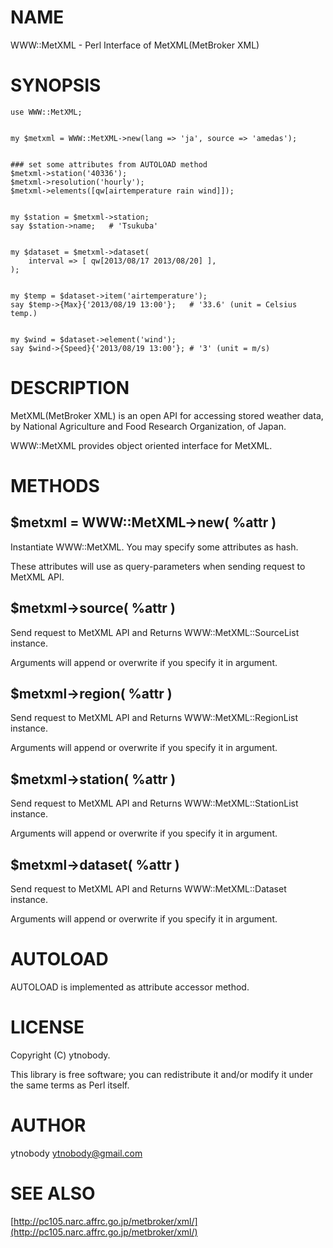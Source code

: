 # NAME

WWW::MetXML - Perl Interface of MetXML(MetBroker XML)

# SYNOPSIS

    use WWW::MetXML;
    

    my $metxml = WWW::MetXML->new(lang => 'ja', source => 'amedas');
    

    ### set some attributes from AUTOLOAD method
    $metxml->station('40336');
    $metxml->resolution('hourly');
    $metxml->elements([qw[airtemperature rain wind]]);
    

    my $station = $metxml->station;
    say $station->name;   # 'Tsukuba'
    

    my $dataset = $metxml->dataset(
        interval => [ qw[2013/08/17 2013/08/20] ],
    );
    

    my $temp = $dataset->item('airtemperature');
    say $temp->{Max}{'2013/08/19 13:00'};   # '33.6' (unit = Celsius temp.)
    

    my $wind = $dataset->element('wind');
    say $wind->{Speed}{'2013/08/19 13:00'}; # '3' (unit = m/s)

# DESCRIPTION

MetXML(MetBroker XML) is an open API for accessing stored weather data, by National Agriculture and Food Research Organization, of Japan.

WWW::MetXML provides object oriented interface for MetXML.

# METHODS

## $metxml = WWW::MetXML->new( %attr )

Instantiate WWW::MetXML. You may specify some attributes as hash. 

These attributes will use as query-parameters when sending request to MetXML API.

## $metxml->source( %attr )

Send request to MetXML API and Returns WWW::MetXML::SourceList instance. 

Arguments will append or overwrite if you specify it in argument.

## $metxml->region( %attr )

Send request to MetXML API and Returns WWW::MetXML::RegionList instance. 

Arguments will append or overwrite if you specify it in argument.

## $metxml->station( %attr )

Send request to MetXML API and Returns WWW::MetXML::StationList instance. 

Arguments will append or overwrite if you specify it in argument.

## $metxml->dataset( %attr )

Send request to MetXML API and Returns WWW::MetXML::Dataset instance. 

Arguments will append or overwrite if you specify it in argument.

# AUTOLOAD

AUTOLOAD is implemented as attribute accessor method.

# LICENSE

Copyright (C) ytnobody.

This library is free software; you can redistribute it and/or modify
it under the same terms as Perl itself.

# AUTHOR

ytnobody <ytnobody@gmail.com>

# SEE ALSO

[http://pc105.narc.affrc.go.jp/metbroker/xml/](http://pc105.narc.affrc.go.jp/metbroker/xml/)
